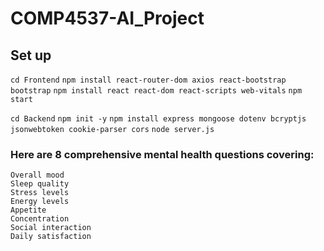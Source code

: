 # COMP4537-AI_Project

## Set up

`cd Frontend`
`npm install react-router-dom axios react-bootstrap bootstrap`
`npm install react react-dom react-scripts web-vitals`
`npm start`

`cd Backend`
`npm init -y`
`npm install express mongoose dotenv bcryptjs jsonwebtoken cookie-parser cors`
`node server.js`

### Here are 8 comprehensive mental health questions covering:
```
Overall mood
Sleep quality
Stress levels
Energy levels
Appetite
Concentration
Social interaction
Daily satisfaction
```